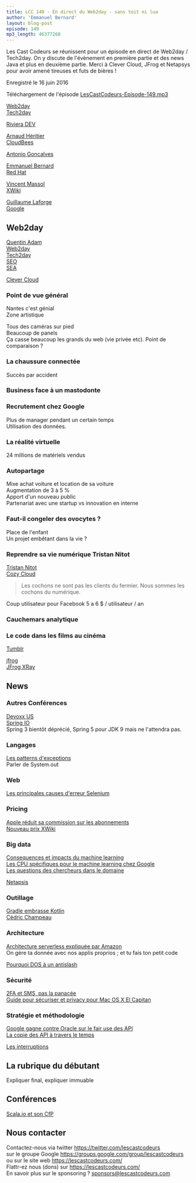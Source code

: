 ```yaml
---
title: LCC 149 - En direct du Web2day - sans toit ni lua
author: 'Emmanuel Bernard'
layout: blog-post
episode: 149
mp3_length: 46377268
---
```

Les Cast Codeurs se réunissent pour un épisode en direct de Web2day / Tech2day.
On y discute de l'évènement en première partie et des news Java et plus en deuxième partie.
Merci à Clever Cloud, JFrog et Netapsys pour avoir amené tireuses et futs de bières !

Enregistré le 16 juin 2016

Téléchargement de l'épisode [LesCastCodeurs-Episode-149.mp3](http://traffic.libsyn.com/lescastcodeurs/LesCastCodeurs-Episode-149.mp3)

[Web2day](http://web2day.co)  
[Tech2day](http://web2day.co/tech2day/)  

[Riviera DEV](http://www.rivieradev.com)  

[Arnaud Héritier](https://twitter.com/aheritier)  
[CloudBees](https://www.cloudbees.com)  

[Antonio Goncalves](https://antoniogoncalves.org)  

[Emmanuel Bernard](https://emmanuelbernard.com)  
[Red Hat](https://www.redhat.com)  

[Vincent Massol](https://about.me/vmassol)  
[XWiki](http://www.xwiki.com)  

[Guillaume Laforge](http://glaforge.appspot.com)  
[Google](https://cloud.google.com)  

## Web2day

[Quentin Adam](https://twitter.com/waxzce)  
[Web2day](http://web2day.co)  
[Tech2day](http://web2day.co/tech2day/)  
[SEO](https://en.wikipedia.org/wiki/Search_engine_optimization)  
[SEA](http://www.queromedia.be/en/our-services/search-engine-marketing/difference-seo-sea/)  

[Clever Cloud](https://www.clever-cloud.com)  

### Point de vue général

Nantes c'est génial  
Zone artistique  

Tous des caméras sur pied  
Beaucoup de panels  
Ça casse beaucoup les grands du web (vie privée etc). Point de comparaison ?  

### La chaussure connectée

Succès par accident  

### Business face à un mastodonte

### Recrutement chez Google

Plus de manager pendant un certain temps  
Utilisation des données.  

### La réalité virtuelle

24 millions de matériels vendus  

### Autopartage

Mixe achat voiture et location de sa voiture  
Augmentation de 3 à 5 %  
Apport d'un nouveau public  
Partenariat avec une startup vs innovation en interne  

### Faut-il congeler des ovocytes ?

Place de l'enfant  
Un projet embêtant dans la vie ?  

### Reprendre sa vie numérique Tristan Nitot

[Tristan Nitot](https://en.wikipedia.org/wiki/Tristan_Nitot)  
[Cozy Cloud](://cozy.io)  

> Les cochons ne sont pas les clients du fermier. Nous sommes les cochons du numérique.  

Coup utilisateur pour Facebook 5 a 6 $ / utilisateur / an  

### Cauchemars analytique

### Le code dans les films au cinéma

[Tumblr](http://moviecode.tumblr.com)  

[jfrog](http://www.jfrog.com)  
[JFrog XRay](https://www.jfrog.com/xray/)  


## News

### Autres Conférences

[Devoxx US](http://devoxx.us)  
[Spring IO](http://espressoprogrammer.com/spring-io-2016-conference/)  
Spring 3 bientôt déprécié, Spring 5 pour JDK 9 mais ne l'attendra pas.  

### Langages

[Les patterns d'exceptions](https://twitter.com/mariofusco/status/739698058582196224)  
Parler de System.out  

### Web

[Les principales causes d'erreur Selenium](https://blog.acolyer.org/2016/05/30/why-do-recordreplay-tests-of-web-applications-break/)  

### Pricing 

[Apple réduit sa commission sur les abonnements](http://fr.canoe.ca/techno/materiel/apple/archives/2016/06/20160609-142414.html)  
[Nouveau prix XWiki](http://www.xwiki.com/en/products/pricing)  

### Big data

[Consequences et impacts du machine learning](http://fr.slideshare.net/cczona/consequences-of-an-insightful-algorithm/)  
[Les CPU spécifiques pour le machine learning chez Google](https://cloudplatform.googleblog.com/2016/05/Google-supercharges-machine-learning-tasks-with-custom-chip.html)  
[Les questions des chercheurs dans le domaine](https://www.facebook.com/bryan.catanzaro/posts/10102572763932429?pnref=story)  

[Netapsis](http://www.netapsys.fr)  

### Outillage

[Gradle embrasse Kotlin](http://buff.ly/1NxBdQ9)  
[Cédric Champeau](https://melix.github.io/blog/)  

###  Architecture

[Architecture serverless expliquée par Amazon](http://www.allthingsdistributed.com/2016/05/aws-lambda-serverless-reference-architectures.html)  
On gère ta donnée avec nos applis proprios ; et tu fais ton petit code  

[Pourquoi DOS à un antislash](http://bit.ly/1UbphV4)  

### Sécurité

[2FA et SMS, pas la panacée](https://twitter.com/bascule/status/741397276808085504)  
[Guide pour sécuriser et privacy pour Mac OS X El Capitan](https://github.com/drduh/OS-X-Security-and-Privacy-Guide)  

### Stratégie et méthodologie

[Google gagne contre Oracle sur le fair use des API](http://bloom.bg/1TZfltp)  
[La copie des API à travers le temps](https://twitter.com/joshbloch/status/736258939990495234)  

[Les interruptions](http://letempsreconquis.fr/temps-moyen-entre-interruptions-les-chiffres/?utm_content=buffer3a7f2&utm_medium=social&utm_source=twitter.com&utm_campaign=buffer)  

## La rubrique du débutant

Expliquer final, expliquer immuable

## Conférences

[Scala.io et son CfP](http://cfp.scala.io)  

## Nous contacter

Contactez-nous via twitter <https://twitter.com/lescastcodeurs>  
sur le groupe Google <https://groups.google.com/group/lescastcodeurs>  
ou sur le site web <https://lescastcodeurs.com/>  
Flattr-ez nous (dons) sur <https://lescastcodeurs.com/>  
En savoir plus sur le sponsoring ? [sponsors@lescastcodeurs.com](mailto:sponsors@lescastcodeurs.com)  
